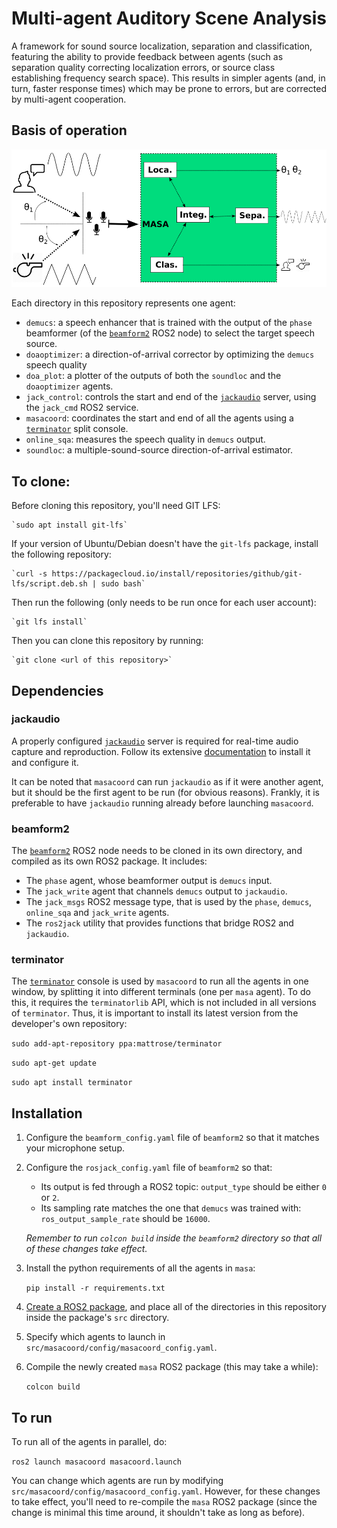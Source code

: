 # Multi-agent Auditory Scene Analysis
A framework for sound source localization, separation and classification, featuring the ability to provide feedback between agents (such as separation quality correcting localization errors, or source class establishing frequency search space). This results in simpler agents (and, in turn, faster response times) which may be prone to errors, but are corrected by multi-agent cooperation.

## Basis of operation

![Diagram of the whole system](/MASA.png?raw=true)

Each directory in this repository represents one agent:

- `demucs`: a speech enhancer that is trained with the output of the `phase` beamformer (of the [`beamform2`](https://github.com/balkce/beamform2) ROS2 node) to select the target speech source.
- `doaoptimizer`: a direction-of-arrival corrector by optimizing the `demucs` speech quality 
- `doa_plot`: a plotter of the outputs of both the `soundloc` and the `doaoptimizer` agents.
- `jack_control`: controls the start and end of the [`jackaudio`](https://jackaudio.org/) server, using the `jack_cmd` ROS2 service.
- `masacoord`: coordinates the start and end of all the agents using a [`terminator`](https://gnome-terminator.org/) split console.
- `online_sqa`: measures the speech quality in `demucs` output.
- `soundloc`: a multiple-sound-source direction-of-arrival estimator.

## To clone:

Before cloning this repository, you'll need GIT LFS:

    `sudo apt install git-lfs`

If your version of Ubuntu/Debian doesn't have the `git-lfs` package, install the following repository:

    `curl -s https://packagecloud.io/install/repositories/github/git-lfs/script.deb.sh | sudo bash`

Then run the following (only needs to be run once for each user account):

    `git lfs install`

Then you can clone this repository by running:

    `git clone <url of this repository>`


## Dependencies

### jackaudio

A properly configured [`jackaudio`](https://jackaudio.org/) server is required for real-time audio capture and reproduction. Follow its extensive [documentation](https://github.com/jackaudio/jackaudio.github.com/wiki) to install it and configure it.

It can be noted that `masacoord` can run `jackaudio` as if it were another agent, but it should be the first agent to be run (for obvious reasons). Frankly, it is preferable to have `jackaudio` running already before launching `masacoord`.

### beamform2

The [`beamform2`](https://github.com/balkce/beamform2) ROS2 node needs to be cloned in its own directory, and compiled as its own ROS2 package. It includes:

- The `phase` agent, whose beamformer output is `demucs` input.
- The `jack_write` agent that channels `demucs` output to `jackaudio`.
- The `jack_msgs` ROS2 message type, that is used by the `phase`, `demucs`, `online_sqa` and `jack_write` agents.
- The `ros2jack` utility that provides functions that bridge ROS2 and `jackaudio`.


### terminator

The [`terminator`](https://gnome-terminator.org/) console is used by `masacoord` to run all the agents in one window, by splitting it into different terminals (one per `masa` agent). To do this, it requires the `terminatorlib` API, which is not included in all versions of `terminator`. Thus, it is important to install its latest version from the developer's own repository:

   `sudo add-apt-repository ppa:mattrose/terminator`
   
   `sudo apt-get update`
   
   `sudo apt install terminator`


## Installation

1. Configure the `beamform_config.yaml` file of `beamform2` so that it matches your microphone setup.

2. Configure the `rosjack_config.yaml` file of `beamform2` so that:

   - Its output is fed through a ROS2 topic: `output_type` should be either `0` or `2`.
   - Its sampling rate matches the one that `demucs` was trained with: `ros_output_sample_rate` should be `16000`.

   *Remember to run `colcon build` inside the `beamform2` directory so that all of these changes take effect.*

3. Install the python requirements of all the agents in `masa`:

   `pip install -r requirements.txt`

4. [Create a ROS2 package](https://docs.ros.org/en/humble/Tutorials/Beginner-Client-Libraries/Creating-Your-First-ROS2-Package.html), and place all of the directories in this repository inside the package's `src` directory.
  
5. Specify which agents to launch in `src/masacoord/config/masacoord_config.yaml`.

8. Compile the newly created `masa` ROS2 package (this may take a while):

   `colcon build`

## To run

To run all of the agents in parallel, do:

   `ros2 launch masacoord masacoord.launch`

You can change which agents are run by modifying `src/masacoord/config/masacoord_config.yaml`. However, for these changes to take effect, you'll need to re-compile the `masa` ROS2 package (since the change is minimal this time around, it shouldn't take as long as before).
